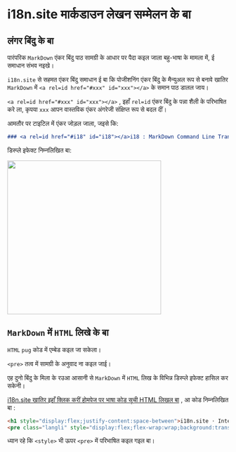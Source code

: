 # i18n.site मार्कडाउन लेखन सम्मेलन के बा

## लंगर बिंदु के बा

पारंपरिक `MarkDown` एंकर बिंदु पाठ सामग्री के आधार पर पैदा कइल जाला बहु-भाषा के मामला में, ई समाधान संभव नइखे।

`i18n.site` से सहमत एंकर बिंदु समाधान ई बा कि पोजीशनिंग एंकर बिंदु के मैन्युअल रूप से बनावे खातिर `MarkDown` में `<a rel=id href="#xxx" id="xxx"></a>` के समान पाठ डालल जाय।

`<a rel=id href="#xxx" id="xxx"></a>` , इहाँ `rel=id` एंकर बिंदु के पन्ना शैली के परिभाषित करे ला, कृपया `xxx` आपन वास्तविक एंकर अंगरेजी संक्षिप्त रूप से बदल दीं।

आमतौर पर टाइटिल में एंकर जोड़ल जाला, जइसे कि:

```md
### <a rel=id href="#i18" id="i18"></a>i18 : MarkDown Command Line Translation Tool
```

डिस्प्ले इफेक्ट निम्नलिखित बा:

<img src="//p.3ti.site/1721381136.avif" width="350">

## `MarkDown` में `HTML` लिखे के बा

`HTML` `pug` कोड में एम्बेड कइल जा सकेला।

`<pre>` तत्व में सामग्री के अनुवाद ना कइल जाई।

एह दुनो बिंदु के मिला के रउआ आसानी से `MarkDown` में `HTML` लिख के विभिन्न डिस्प्ले इफेक्ट हासिल कर सकेनी।

[i18n.site खातिर इहाँ क्लिक करीं होमपेज पर भाषा कोड सूची HTML लिखल बा](//raw.githubusercontent.com/i18n-site/md/main/zh/README.md) , आ कोड निम्नलिखित बा :

```html
<h1 style="display:flex;justify-content:space-between">i18n.site ⋅ International Solutions<img src="//p.3ti.site/logo.svg" style="user-select:none;margin-top:-1px;width:42px"></h1>
<pre class="langli" style="display:flex;flex-wrap:wrap;background:transparent;border:1px solid #eee;font-size:12px;box-shadow:0 0 3px inset #eee;padding:12px 5px 4px 12px;justify-content:space-between;"><style>pre.langli i{font-weight:300;font-family:s;margin-right:2px;margin-bottom:8px;font-style:normal;color:#666;border-bottom:1px dashed #ccc;}</style><i>English</i><i>简体中文</i><i>Deutsch</i> … …</pre>
```

ध्यान रहे कि `<style>` भी ऊपर `<pre>` में परिभाषित कइल गइल बा।